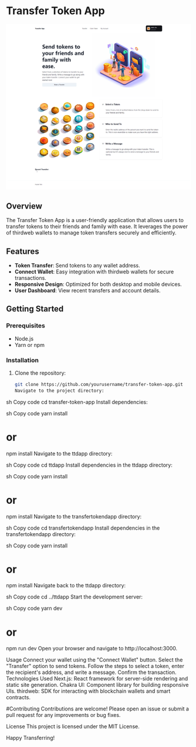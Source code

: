 # Transfer Token App

![Transfer Wallet App](./transfer%20wallet%20app.png)

## Overview

The Transfer Token App is a user-friendly application that allows users to transfer tokens to their friends and family with ease. It leverages the power of thirdweb wallets to manage token transfers securely and efficiently.

## Features

- **Token Transfer**: Send tokens to any wallet address.
- **Connect Wallet**: Easy integration with thirdweb wallets for secure transactions.
- **Responsive Design**: Optimized for both desktop and mobile devices.
- **User Dashboard**: View recent transfers and account details.

## Getting Started

### Prerequisites

- Node.js
- Yarn or npm

### Installation

1. Clone the repository:
   ```sh
   git clone https://github.com/yourusername/transfer-token-app.git
   Navigate to the project directory:
   ```

sh
Copy code
cd transfer-token-app
Install dependencies:

sh
Copy code
yarn install

# or

npm install
Navigate to the ttdapp directory:

sh
Copy code
cd ttdapp
Install dependencies in the ttdapp directory:

sh
Copy code
yarn install

# or

npm install
Navigate to the transfertokendapp directory:

sh
Copy code
cd transfertokendapp
Install dependencies in the transfertokendapp directory:

sh
Copy code
yarn install

# or

npm install
Navigate back to the ttdapp directory:

sh
Copy code
cd ../ttdapp
Start the development server:

sh
Copy code
yarn dev

# or

npm run dev
Open your browser and navigate to http://localhost:3000.

Usage
Connect your wallet using the "Connect Wallet" button.
Select the "Transfer" option to send tokens.
Follow the steps to select a token, enter the recipient's address, and write a message.
Confirm the transaction.
Technologies Used
Next.js: React framework for server-side rendering and static site generation.
Chakra UI: Component library for building responsive UIs.
thirdweb: SDK for interacting with blockchain wallets and smart contracts.

#Contributing
Contributions are welcome! Please open an issue or submit a pull request for any improvements or bug fixes.

License
This project is licensed under the MIT License.

Happy Transferring!
